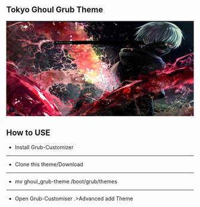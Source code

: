## Tokyo Ghoul Grub Theme

![](https://github.com/michelangeloTM/ghoul_grub-theme/blob/main/ghoulgrub.png?raw=true)

## How to USE

* Install Grub-Customizer </br>
-------------------------------
* Clone this theme/Download </br>
-------------------------------
* mv ghoul_grub-theme /boot/grub/themes</br>
-------------------------------
* Open Grub-Customiser .>Advanced add Theme
